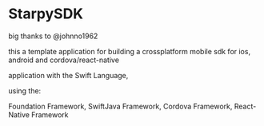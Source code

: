 # StarpySDK

big thanks to @johnno1962

this a template application for building a crossplatform mobile sdk for ios, android and cordova/react-native

application with the Swift Language,

using the: 

Foundation Framework, 
SwiftJava Framework, 
Cordova Framework,
React-Native Framework
